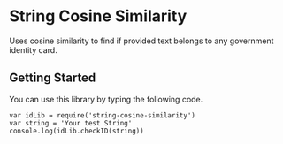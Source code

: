 # String Cosine Similarity

Uses cosine similarity to find if provided text belongs to any government identity card.

## Getting Started
You can use this library by typing the following code.
```
var idLib = require('string-cosine-similarity')
var string = 'Your test String'
console.log(idLib.checkID(string))
```